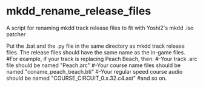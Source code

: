# mkdd_rename_release_files
 A script for renaming mkdd track release files to fit with Yoshi2's mkdd .iso patcher 

Put the .bat and the .py file in the same directory as mkdd track release files.
The release files should have the same name as the in-game files.
#For example, if your track is replacing Peach Beach, then:
#-Your track .arc file should be named "Peach.arc"
#-Your course name files should be named "coname_peach_beach.bti"
#-Your regular speed course audio should be named "COURSE_CIRCUIT_0.x.32.c4.ast"
#and so on.


